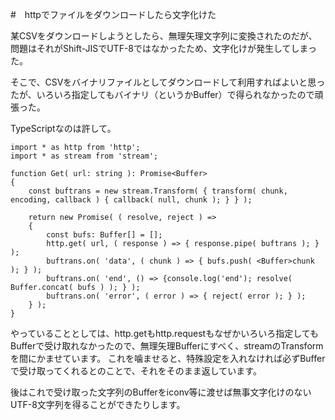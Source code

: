 #　httpでファイルをダウンロードしたら文字化けた

某CSVをダウンロードしようとしたら、無理矢理文字列に変換されたのだが、問題はそれがShift-JISでUTF-8ではなかったため、文字化けが発生してしまった。

そこで、CSVをバイナリファイルとしてダウンロードして利用すればよいと思ったが、いろいろ指定してもバイナリ（というかBuffer）で得られなかったので頑張った。

TypeScriptなのは許して。

```
import * as http from 'http';
import * as stream from 'stream';

function Get( url: string ): Promise<Buffer>
{
	const buftrans = new stream.Transform( { transform( chunk, encoding, callback ) { callback( null, chunk ); } } );

	return new Promise( ( resolve, reject ) =>
	{
		const bufs: Buffer[] = [];
		http.get( url, ( response ) => { response.pipe( buftrans ); } );
		buftrans.on( 'data', ( chunk ) => { bufs.push( <Buffer>chunk ); } );
		buftrans.on( 'end', () => {console.log('end'); resolve( Buffer.concat( bufs ) ); } );
		buftrans.on( 'error', ( error ) => { reject( error ); } );
	} );
}
```

やっていることとしては、http.getもhttp.requestもなぜかいろいろ指定してもBufferで受け取れなかったので、無理矢理Bufferにすべく、streamのTransformを間にかませています。
これを噛ませると、特殊設定を入れなければ必ずBufferで受け取ってくれるとのことで、それをそのまま返しています。

後はこれで受け取った文字列のBufferをiconv等に渡せば無事文字化けのないUTF-8文字列を得ることができたりします。
